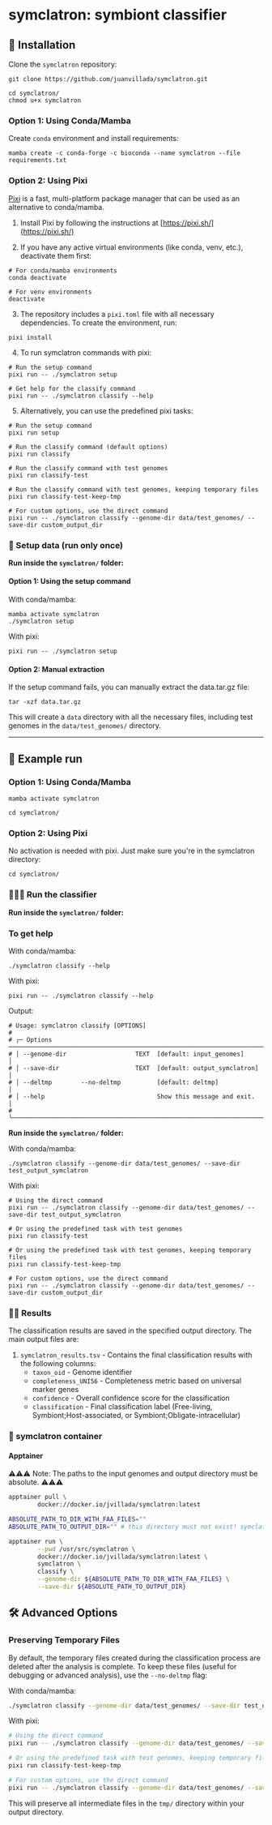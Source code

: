 # symclatron: symbiont classifier

## 💾 Installation

Clone the `symclatron` repository:

```{shell}
git clone https://github.com/juanvillada/symclatron.git
```

```{bash}
cd symclatron/
chmod u+x symclatron
```

### Option 1: Using Conda/Mamba

Create `conda` environment and install requirements:

```{bash}
mamba create -c conda-forge -c bioconda --name symclatron --file requirements.txt
```

### Option 2: Using Pixi

[Pixi](https://pixi.sh/) is a fast, multi-platform package manager that can be used as an alternative to conda/mamba.

1. Install Pixi by following the instructions at [https://pixi.sh/](https://pixi.sh/)

2. If you have any active virtual environments (like conda, venv, etc.), deactivate them first:

```{bash}
# For conda/mamba environments
conda deactivate

# For venv environments
deactivate
```

3. The repository includes a `pixi.toml` file with all necessary dependencies. To create the environment, run:

```{bash}
pixi install
```

4. To run symclatron commands with pixi:

```{bash}
# Run the setup command
pixi run -- ./symclatron setup

# Get help for the classify command
pixi run -- ./symclatron classify --help
```

5. Alternatively, you can use the predefined pixi tasks:

```{bash}
# Run the setup command
pixi run setup

# Run the classify command (default options)
pixi run classify

# Run the classify command with test genomes
pixi run classify-test

# Run the classify command with test genomes, keeping temporary files
pixi run classify-test-keep-tmp

# For custom options, use the direct command
pixi run -- ./symclatron classify --genome-dir data/test_genomes/ --save-dir custom_output_dir
```

### 💽  Setup data (run only once)

**Run inside the `symclatron/` folder:**

#### Option 1: Using the setup command

With conda/mamba:
```{shell}
mamba activate symclatron
./symclatron setup
```

With pixi:
```{shell}
pixi run -- ./symclatron setup
```

#### Option 2: Manual extraction

If the setup command fails, you can manually extract the data.tar.gz file:

```{shell}
tar -xzf data.tar.gz
```

This will create a `data` directory with all the necessary files, including test genomes in the `data/test_genomes/` directory.

_______

## 🚀 Example run

### Option 1: Using Conda/Mamba

```{shell}
mamba activate symclatron
```

```{shell}
cd symclatron/
```

### Option 2: Using Pixi

No activation is needed with pixi. Just make sure you're in the symclatron directory:

```{shell}
cd symclatron/
```

### 👷🏻‍♀️  Run the classifier

**Run inside the `symclatron/` folder:**

### To get help

With conda/mamba:
```{bash}
./symclatron classify --help
```

With pixi:
```{bash}
pixi run -- ./symclatron classify --help
```

Output:
```
# Usage: symclatron classify [OPTIONS]
#
# ╭─ Options ───────────────────────────────────────────────────────────────────────────────────╮
# │ --genome-dir                   TEXT  [default: input_genomes]                               │
# │ --save-dir                     TEXT  [default: output_symclatron]                           │
# │ --deltmp        --no-deltmp          [default: deltmp]                                      │
# │ --help                               Show this message and exit.                            │
# ╰─────────────────────────────────────────────────────────────────────────────────────────────╯
```

**Run inside the `symclatron/` folder:**

With conda/mamba:
```{shell}
./symclatron classify --genome-dir data/test_genomes/ --save-dir test_output_symclatron
```

With pixi:
```{shell}
# Using the direct command
pixi run -- ./symclatron classify --genome-dir data/test_genomes/ --save-dir test_output_symclatron

# Or using the predefined task with test genomes
pixi run classify-test

# Or using the predefined task with test genomes, keeping temporary files
pixi run classify-test-keep-tmp

# For custom options, use the direct command
pixi run -- ./symclatron classify --genome-dir data/test_genomes/ --save-dir custom_output_dir
```

### 🕺🏻 Results

The classification results are saved in the specified output directory. The main output files are:

1. `symclatron_results.tsv` - Contains the final classification results with the following columns:
   - `taxon_oid` - Genome identifier
   - `completeness_UNI56` - Completeness metric based on universal marker genes
   - `confidence` - Overall confidence score for the classification
   - `classification` - Final classification label (Free-living, Symbiont;Host-associated, or Symbiont;Obligate-intracellular)

### 🐳 symclatron container

#### Apptainer

⚠️⚠️⚠️ Note: The paths to the input genomes and output directory must be absolute. ⚠️⚠️⚠️

```bash
apptainer pull \
        docker://docker.io/jvillada/symclatron:latest

ABSOLUTE_PATH_TO_DIR_WITH_FAA_FILES=""
ABSOLUTE_PATH_TO_OUTPUT_DIR="" # this directory must not exist! symclatron will create it.

apptainer run \
        --pwd /usr/src/symclatron \
        docker://docker.io/jvillada/symclatron:latest \
        symclatron \
        classify \
        --genome-dir ${ABSOLUTE_PATH_TO_DIR_WITH_FAA_FILES} \
        --save-dir ${ABSOLUTE_PATH_TO_OUTPUT_DIR}
```

## 🛠️ Advanced Options

### Preserving Temporary Files

By default, the temporary files created during the classification process are deleted after the analysis is complete. To keep these files (useful for debugging or advanced analysis), use the `--no-deltmp` flag:

With conda/mamba:
```bash
./symclatron classify --genome-dir data/test_genomes/ --save-dir test_output_symclatron --no-deltmp
```

With pixi:
```bash
# Using the direct command
pixi run -- ./symclatron classify --genome-dir data/test_genomes/ --save-dir test_output_symclatron --no-deltmp

# Or using the predefined task with test genomes, keeping temporary files
pixi run classify-test-keep-tmp

# For custom options, use the direct command
pixi run -- ./symclatron classify --genome-dir data/test_genomes/ --save-dir custom_output_dir --no-deltmp
```

This will preserve all intermediate files in the `tmp/` directory within your output directory.